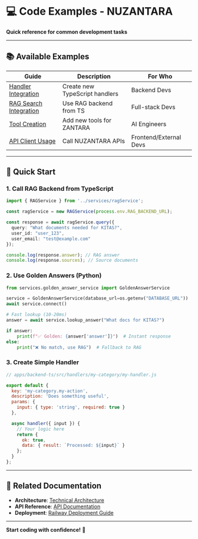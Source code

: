 # 💻 Code Examples - NUZANTARA

**Quick reference for common development tasks**

---

## 📚 Available Examples

| Guide | Description | For Who |
|-------|-------------|---------|
| [Handler Integration](./HANDLER_INTEGRATION.md) | Create new TypeScript handlers | Backend Devs |
| [RAG Search Integration](./RAG_SEARCH_EXAMPLE.md) | Use RAG backend from TS | Full-stack Devs |
| [Tool Creation](./TOOL_CREATION.md) | Add new tools for ZANTARA | AI Engineers |
| [API Client Usage](./API_CLIENT_EXAMPLES.md) | Call NUZANTARA APIs | Frontend/External Devs |

---

## 🚀 Quick Start

### 1. Call RAG Backend from TypeScript

```typescript
import { RAGService } from '../services/ragService';

const ragService = new RAGService(process.env.RAG_BACKEND_URL);

const response = await ragService.query({
  query: "What documents needed for KITAS?",
  user_id: "user_123",
  user_email: "test@example.com"
});

console.log(response.answer); // RAG answer
console.log(response.sources); // Source documents
```

### 2. Use Golden Answers (Python)

```python
from services.golden_answer_service import GoldenAnswerService

service = GoldenAnswerService(database_url=os.getenv("DATABASE_URL"))
await service.connect()

# Fast lookup (10-20ms)
answer = await service.lookup_answer("What docs for KITAS?")

if answer:
    print(f"✅ Golden: {answer['answer']}")  # Instant response
else:
    print("❌ No match, use RAG")  # Fallback to RAG
```

### 3. Create Simple Handler

```javascript
// apps/backend-ts/src/handlers/my-category/my-handler.js

export default {
  key: 'my-category.my-action',
  description: 'Does something useful',
  params: {
    input: { type: 'string', required: true }
  },

  async handler({ input }) {
    // Your logic here
    return {
      ok: true,
      data: { result: `Processed: ${input}` }
    };
  }
};
```

---

## 🔗 Related Documentation

- **Architecture**: [Technical Architecture](../galaxy-map/02-technical-architecture.md)
- **API Reference**: [API Documentation](../api/API_DOCUMENTATION.md)
- **Deployment**: [Railway Deployment Guide](../guides/RAILWAY_DEPLOYMENT_GUIDE.md)

---

**Start coding with confidence!** 💪
